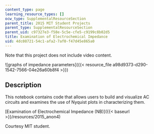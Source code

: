 ```yaml
---
content_type: page
learning_resource_types: []
ocw_type: SupplementalResourceSection
parent_title: 2015 MIT Student Projects
parent_type: SupplementalResourceSection
parent_uid: c97327e3-f58e-5c5e-cfe5-c9199c8b02d5
title: Examination of Electrochemical Impedance
uid: 4dc08721-54c1-afa2-7af0-f47d45e865a0
---
```


Note that this project does not include video content.

![graphs of impedance parameters]({{< resource_file a98d9373-d290-1542-7566-04e26a60b8f4 >}})

Description
-----------

This notebook contains code that allows users to build and visualize AC circuits and examines the use of Nyquist plots in characterizing them.

[Examination of Electrochemical Impedance (NB)]({{< baseurl >}}/resources/2015_anon4)

Courtesy MIT student.